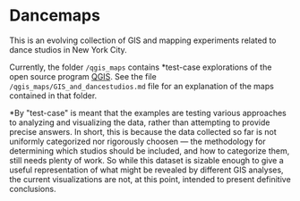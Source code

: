 # Dancemaps

This is an evolving collection of GIS and mapping experiments related to dance studios in New York City.

Currently, the folder `/qgis_maps` contains *test-case explorations of the open source program [QGIS](http://www.qgis.com). See the file `/qgis_maps/GIS_and_dancestudios.md` file for an explanation of the maps contained in that folder.

*By "test-case" is meant that the examples are testing various approaches to analyzing and visualizing the data, rather than attempting to provide precise answers. In short, this is because the data collected so far is not uniformly categorized nor rigorously choosen — the methodology for determining which studios should be included, and how to categorize them, still needs plenty of work. So while this dataset is sizable enough to give a useful representation of what might be revealed by different GIS analyses, the current visualizations are not, at this point, intended to present definitive conclusions. 
